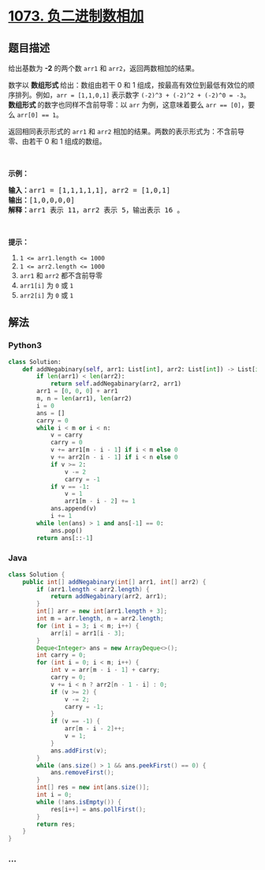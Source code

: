 # [1073. 负二进制数相加](https://leetcode-cn.com/problems/adding-two-negabinary-numbers)



## 题目描述

<!-- 这里写题目描述 -->

<p>给出基数为 <strong>-2</strong>&nbsp;的两个数&nbsp;<code>arr1</code> 和&nbsp;<code>arr2</code>，返回两数相加的结果。</p>

<p>数字以&nbsp;<strong>数组形式&nbsp;</strong>给出：数组由若干 0 和 1 组成，按最高有效位到最低有效位的顺序排列。例如，<code>arr&nbsp;= [1,1,0,1]</code>&nbsp;表示数字&nbsp;<code>(-2)^3&nbsp;+ (-2)^2 + (-2)^0 = -3</code>。<strong>数组形式&nbsp;</strong>的数字也同样不含前导零：以 <code>arr</code> 为例，这意味着要么&nbsp;<code>arr == [0]</code>，要么&nbsp;<code>arr[0] == 1</code>。</p>

<p>返回相同表示形式的 <code>arr1</code> 和 <code>arr2</code> 相加的结果。两数的表示形式为：不含前导零、由若干 0 和 1 组成的数组。</p>

<p>&nbsp;</p>

<p><strong>示例：</strong></p>

<pre><strong>输入：</strong>arr1 = [1,1,1,1,1], arr2 = [1,0,1]
<strong>输出：</strong>[1,0,0,0,0]
<strong>解释：</strong>arr1 表示 11，arr2 表示 5，输出表示 16 。
</pre>

<p>&nbsp;</p>

<p><strong>提示：</strong></p>

<ol>
	<li><code>1 &lt;= arr1.length &lt;= 1000</code></li>
	<li><code>1 &lt;= arr2.length &lt;= 1000</code></li>
	<li><code>arr1</code> 和&nbsp;<code>arr2</code>&nbsp;都不含前导零</li>
	<li><code>arr1[i]</code> 为&nbsp;<code>0</code>&nbsp;或&nbsp;<code>1</code></li>
	<li><code>arr2[i]</code>&nbsp;为&nbsp;<code>0</code> 或&nbsp;<code>1</code></li>
</ol>


## 解法

<!-- 这里可写通用的实现逻辑 -->

<!-- tabs:start -->

### **Python3**

<!-- 这里可写当前语言的特殊实现逻辑 -->

```python
class Solution:
    def addNegabinary(self, arr1: List[int], arr2: List[int]) -> List[int]:
        if len(arr1) < len(arr2):
            return self.addNegabinary(arr2, arr1)
        arr1 = [0, 0, 0] + arr1
        m, n = len(arr1), len(arr2)
        i = 0
        ans = []
        carry = 0
        while i < m or i < n:
            v = carry
            carry = 0
            v += arr1[m - i - 1] if i < m else 0
            v += arr2[n - i - 1] if i < n else 0
            if v >= 2:
                v -= 2
                carry = -1
            if v == -1:
                v = 1
                arr1[m - i - 2] += 1
            ans.append(v)
            i += 1
        while len(ans) > 1 and ans[-1] == 0:
            ans.pop()
        return ans[::-1]
```

### **Java**

<!-- 这里可写当前语言的特殊实现逻辑 -->

```java
class Solution {
    public int[] addNegabinary(int[] arr1, int[] arr2) {
        if (arr1.length < arr2.length) {
            return addNegabinary(arr2, arr1);
        }
        int[] arr = new int[arr1.length + 3];
        int m = arr.length, n = arr2.length;
        for (int i = 3; i < m; i++) {
            arr[i] = arr1[i - 3];
        }
        Deque<Integer> ans = new ArrayDeque<>();
        int carry = 0;
        for (int i = 0; i < m; i++) {
            int v = arr[m - i - 1] + carry;
            carry = 0;
            v += i < n ? arr2[n - 1 - i] : 0;
            if (v >= 2) {
                v -= 2;
                carry = -1;
            }
            if (v == -1) {
                arr[m - i - 2]++;
                v = 1;
            }
            ans.addFirst(v);
        }
        while (ans.size() > 1 && ans.peekFirst() == 0) {
            ans.removeFirst();
        }
        int[] res = new int[ans.size()];
        int i = 0;
        while (!ans.isEmpty()) {
            res[i++] = ans.pollFirst();
        }
        return res;
    }
}
```

### **...**

```

```

<!-- tabs:end -->
